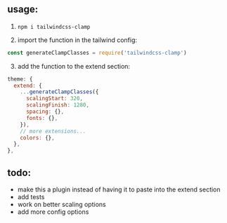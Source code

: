 ## usage:

1. `npm i tailwindcss-clamp`

2. import the function in the tailwind config:

```js
const generateClampClasses = require('tailwindcss-clamp')
```

3. add the function to the extend section:

```js
theme: {
  extend: {
    ...generateClampClasses({
      scalingStart: 320,
      scalingFinish: 1280,
      spacing: {},
      fonts: {},
    }),
    // more extensions...
    colors: {},
  },
},
```

## todo:

- make this a plugin instead of having it to paste into the extend section
- add tests
- work on better scaling options
- add more config options
